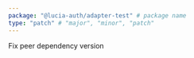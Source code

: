 ```yaml
---
package: "@lucia-auth/adapter-test" # package name
type: "patch" # "major", "minor", "patch"
---
```


Fix peer dependency version